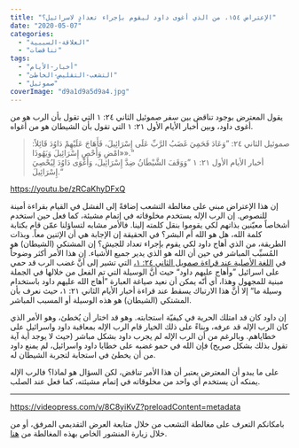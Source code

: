 ```yaml
---
title: "الإعتراض ١٥٤، من الذي أغوى داود ليقوم بإجراء تعدادٍ لاسرائيل؟"
date: "2020-05-07"
categories: 
  - "العلاقة-السببية"
  - "تناقضات"
tags: 
  - "أخبار-الأيام"
  - "التشعب-التقليص-الخاطئ"
  - "صموئيل"
coverImage: "d9a1d9a5d9a4.jpg"
---
```


يقول المعترض بوجود تناقض بين سفر صموئيل الثاني ٢٤: ١ التي تقول بأن الرب هو من أغوى داود، وبين أخبار الأيام الأول ٢١: ١ التي تقول بأن الشيطان هو من أغواه.

> صموئيل الثاني ٢٤: ”وَعَادَ فَحَمِيَ غَضَبُ الرَّبِّ عَلَى إِسْرَائِيلَ، فَأَهَاجَ عَلَيْهِمْ دَاوُدَ قَائِلاً: «امْضِ وَأَحْصِ إِسْرَائِيلَ وَيَهُوذَا».“  
> أخبار الأيام الأول ٢١: ١ ”وَوَقَفَ الشَّيْطَانُ ضِدَّ إِسْرَائِيلَ، وَأَغْوَى دَاوُدَ لِيُحْصِيَ إِسْرَائِيلَ.“

https://youtu.be/zRCaKhyDFxQ

إن هذا الإعتراض مبني على مغالطة التشعب إضافةً إلى الفشل في القيام بقراءة أمينة للنصوص. إن الرب الإله يستخدم مخلوقاته في إتمام مشيئة، كما فعل حين استخدم أشخاصاً معيّنين بذاتهم لكي يقوموا بنقل كلمته إلينا. فالأمر مشابه لتساؤلنا عمّن قام بكتابة كلمة الله، هل هو الله أم البشر؟ في الحقيقة إن الإجابة هي أن الإثنين معاً. وبذات الطريقة، من الذي أهاج داود لكي يقوم بإجراء تعداد للجيش؟ إن المشتكي (الشيطان) هو المُسبِّب المباشر في حين أن الله هو الذي يدير جميع الأشياء. إن هذا الأمر أكثر وضوحاً في [اللغة الأصلية عند قراءة صمويل الثاني ٢٤: ١،](https://www.blueletterbible.org/kjv/2sa/21/1/t_conc_288001) التي تشير إلى أنَّ غضب الرب قد حمي على اسرائيل ”وأهاج عليهم داود“ حيث أنَّ الوسيلة التي تم الفعل من خلالها في الجملة مبنية للمجهول وهذا، أي أنّه يمكن أن نعيد صياغة العبارة ”أهاج الله عليهم داود باستخدام وسيلة ما“ إلا أنَّ هذا الارتباك يسقط عند قراءة أخبار الأيام الثاني ٢١: ١، حيث نعرف بأن المشتكي (الشيطان) هو هذه الوسيلة أو المسبب المباشر.

إن داود كان قد امتلك الحرية في كيفيّة استجابته. وهو قد اختار أن يُخطئ، وهو الأمر الذي كان الرب الإله قد عرفه، وبناءً على ذلك الخيار قام الرب الإله بمعاقبة داود واسرائيل على خطاياهم. وبالرغم من أن الرب الإله لم يجرب داود بشكل مباشر (حيث لا يوجد أية آية تقول بذلك بشكل صريح) فإن الله في حمو غضبه على خطايا داود واسرائيل، لم يمنع داود من أن يخطئ في استجابة لتجربة الشيطان له.

على ما يبدو أن المعترض يعتبر أن هذا الأمر تناقض، لكن السؤال هو لماذا؟ فالرب الإله يمنكه أن يستخدم أي واحد من مخلوقاته في إتمام مشيئته، كما فعل عند الصلب.

* * *

https://videopress.com/v/8C8yiKvZ?preloadContent=metadata

بامكانكم التعرف على مغالطة التشعب من خلال متابعة العرض التقديمي المرفق، أو من خلال زيارة المنشور الخاص بهذه المغالطة من [هنا](https://reasonofhope.com/2019/07/25/bifurcation/).
